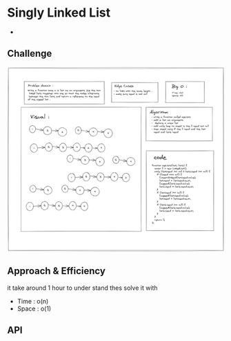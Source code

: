 # Singly Linked List
- 

## Challenge
![ll-zip](ll-zip.png)

## Approach & Efficiency
it take around 1 hour to under stand thes solve it with
- Time : o(n) 
- Space : o(1)

## API
